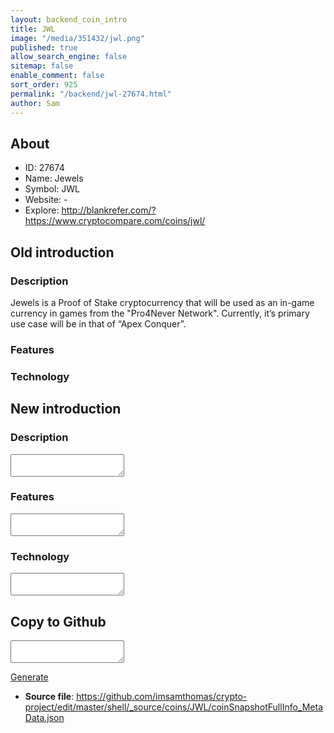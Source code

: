 ```yaml
---
layout: backend_coin_intro
title: JWL
image: "/media/351432/jwl.png"
published: true
allow_search_engine: false
sitemap: false
enable_comment: false
sort_order: 925
permalink: "/backend/jwl-27674.html"
author: Sam
---
```


## About

- ID: 27674
- Name: Jewels
- Symbol: JWL
- Website: -
- Explore: http://blankrefer.com/?https://www.cryptocompare.com/coins/jwl/


## Old introduction

### Description

<p>Jewels is a Proof of Stake cryptocurrency that will be used as an in-game currency in games from the "Pro4Never Network". <span>Currently, it’s primary use case will be in that of “</span><span>Apex Conquer</span><span>”.</span></p>

### Features


### Technology




## New introduction


### Description
<textarea id="meta_description" name="description"></textarea>

### Features
<textarea id="meta_features" name="features"></textarea>

### Technology
<textarea id="meta_technology" name="technology"></textarea>


## Copy to Github

<textarea id="coinsnapshotfullinfo_metadata"></textarea>

<a href="#gen" onclick="generateMetaDatJson()">Generate</a>

- **Source file**: <a href="https://github.com/imsamthomas/crypto-project/edit/master/shell/_source/coins/JWL/coinSnapshotFullInfo_MetaData.json">https://github.com/imsamthomas/crypto-project/edit/master/shell/_source/coins/JWL/coinSnapshotFullInfo_MetaData.json</a>

